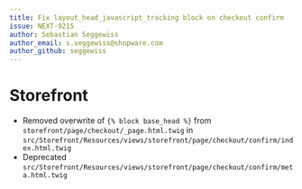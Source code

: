 ```yaml
---
title: Fix layout_head_javascript_tracking block on checkout confirm
issue: NEXT-9215
author: Sebastian Seggewiss
author_email: s.seggewiss@shopware.com 
author_github: seggewiss
---
```

# Storefront
* Removed overwrite of `{% block base_head %}` from `storefront/page/checkout/_page.html.twig` in `src/Storefront/Resources/views/storefront/page/checkout/confirm/index.html.twig`
* Deprecated `src/Storefront/Resources/views/storefront/page/checkout/confirm/meta.html.twig`
